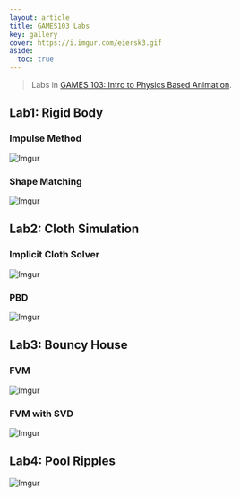 ```yaml
---
layout: article
title: GAMES103 Labs
key: gallery
cover: https://i.imgur.com/eiersk3.gif
aside:
  toc: true
---
```


> Labs in [GAMES 103: Intro to Physics Based Animation](http://games-cn.org/games103/).
<!--more-->

## Lab1: Rigid Body

### Impulse Method

![Imgur](https://i.imgur.com/eiersk3.gif)

### Shape Matching

![Imgur](https://i.imgur.com/yycpK7p.gif)

## Lab2: Cloth Simulation

### Implicit Cloth Solver

![Imgur](https://i.imgur.com/bExEAGl.gif)

### PBD

![Imgur](https://i.imgur.com/ZDdvKYR.gif)

## Lab3: Bouncy House

### FVM

![Imgur](https://i.imgur.com/e3V6VMj.gif)

### FVM with SVD

![Imgur](https://i.imgur.com/okp0A1k.gif)

## Lab4: Pool Ripples

![Imgur](https://i.imgur.com/InDQT1p.gif)